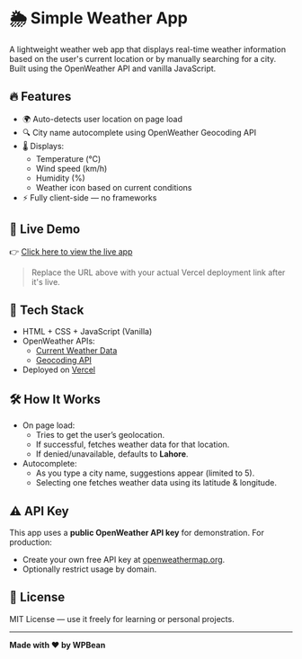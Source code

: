 # 🌦️ Simple Weather App

A lightweight weather web app that displays real-time weather information based on the user's current location or by manually searching for a city. Built using the OpenWeather API and vanilla JavaScript.

## 🔥 Features

-   🌍 Auto-detects user location on page load
-   🔍 City name autocomplete using OpenWeather Geocoding API
-   🌡️ Displays:
    -   Temperature (°C)
    -   Wind speed (km/h)
    -   Humidity (%)
    -   Weather icon based on current conditions
-   ⚡ Fully client-side — no frameworks

## 🚀 Live Demo

👉 [Click here to view the live app](https://vanilla-js-weather-app-sandy.vercel.app/)

> Replace the URL above with your actual Vercel deployment link after it's live.

## 🧰 Tech Stack

-   HTML + CSS + JavaScript (Vanilla)
-   OpenWeather APIs:
    -   [Current Weather Data](https://openweathermap.org/current)
    -   [Geocoding API](https://openweathermap.org/api/geocoding-api)
-   Deployed on [Vercel](https://vercel.com)

## 🛠️ How It Works

-   On page load:
    -   Tries to get the user’s geolocation.
    -   If successful, fetches weather data for that location.
    -   If denied/unavailable, defaults to **Lahore**.
-   Autocomplete:
    -   As you type a city name, suggestions appear (limited to 5).
    -   Selecting one fetches weather data using its latitude & longitude.

## ⚠️ API Key

This app uses a **public OpenWeather API key** for demonstration. For production:

-   Create your own free API key at [openweathermap.org](https://home.openweathermap.org/api_keys).
-   Optionally restrict usage by domain.

## 📄 License

MIT License — use it freely for learning or personal projects.

---

**Made with ❤️ by WPBean**
